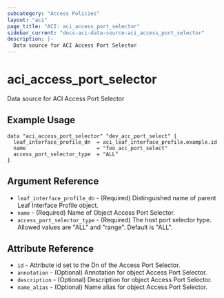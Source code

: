 ```yaml
---
subcategory: "Access Policies"
layout: "aci"
page_title: "ACI: aci_access_port_selector"
sidebar_current: "docs-aci-data-source-aci_access_port_selector"
description: |-
  Data source for ACI Access Port Selector
---
```


# aci_access_port_selector

Data source for ACI Access Port Selector

## Example Usage

```hcl
data "aci_access_port_selector" "dev_acc_port_select" {
  leaf_interface_profile_dn  = aci_leaf_interface_profile.example.id
  name                       = "foo_acc_port_select"
  access_port_selector_type  = "ALL"
}
```

## Argument Reference

- `leaf_interface_profile_dn` - (Required) Distinguished name of parent Leaf Interface Profile object.
- `name` - (Required) Name of Object Access Port Selector.
- `access_port_selector_type` - (Required) The host port selector type. Allowed values are "ALL" and "range". Default is "ALL".

## Attribute Reference

- `id` - Attribute id set to the Dn of the Access Port Selector.
- `annotation` - (Optional) Annotation for object Access Port Selector.
- `description` - (Optional) Description for object Access Port Selector.
- `name_alias` - (Optional) Name alias for object Access Port Selector.
